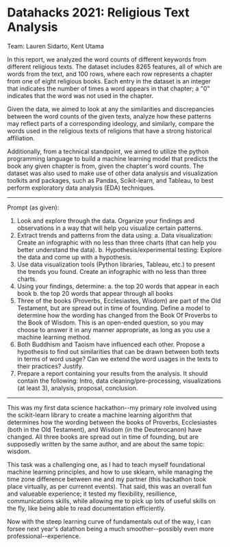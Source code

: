 # Datahacks 2021: Religious Text Analysis
Team: Lauren Sidarto, Kent Utama

In this report, we analyzed the word counts of different keywords from different religious texts. The dataset includes 8265 features, all of which are words from the text, and 100 rows, where each row represents a chapter from one of eight religious books. Each entry in the dataset is an integer that indicates the number of times a word appears in that chapter; a "0" indicates that the word was not used in the chapter.

Given the data, we aimed to look at any the similarities and discrepancies between the word counts of the given texts, analyze how these patterns may reflect parts of a corresponding ideology, and similarly, compare the words used in the religious texts of religions that have a strong historical affiliation.

Additionally, from a technical standpoint, we aimed to utilize the python programming language to build a machine learning model that predicts the book any given chapter is from, given the chapter's word counts. The dataset was also used to make use of other data analysis and visualization toolkits and packages, such as Pandas, Scikit-learn, and Tableau, to best perform exploratory data analysis (EDA) techniques.

---

Prompt (as given):
1. Look and explore through the data. Organize your findings and observations in a way that will help you visualize certain patterns.
2. Extract trends and patterns from the data using:
a. Data visualization: Create an infographic with no less than three charts (that can
help you better understand the data).
b. Hypothesis/experimental testing: Explore the data and come up with a
hypothesis.
3. Use data visualization tools (Python libraries, Tableau, etc.) to present the trends you
found. Create an infographic with no less than three charts.
4. Using your findings, determine:
a. the top 20 words that appear in each book
b. the top 20 words that appear through all books
5. Three of the books (Proverbs, Ecclesiastes, Wisdom) are part of the Old Testament, but
are spread out in time of founding. Define a model to determine how the wording has changed from the Book Of Proverbs to the Book of Wisdom. This is an open-ended question, so you may choose to answer it in any manner appropriate, as long as you use a machine learning method.
6. Both Buddhism and Taoism have influenced each other. Propose a hypothesis to find out similarities that can be drawn between both texts in terms of word usage? Can we extend the word usages in the texts to their practices? Justify.
7. Prepare a report containing your results from the analysis. It should contain the following: Intro, data cleaning/pre-processing, visualizations (at least 3), analysis, proposal, conclusion.

---

This was my first data science hackathon--my primary role involved using the scikit-learn library to create a machine learning algorithm that determines how the wording between the books of Proverbs, Ecclesiastes (both in the Old Testament), and Wisdom (in the Deuterocanon) have changed. All three books are spread out in time of founding, but are supposedly written by the same author, and are about the same topic: wisdom.

This task was a challenging one, as I had to teach myself foundational machine learning principles, and how to use sklearn, while managing the time zone difference between me and my partner (this hackathon took place virtually, as per currennt events). That said, this was an overall fun and valueable experience; it tested my flexibility, resillience, communications skills, while allowing me to pick up lots of useful skills on the fly, like being able to read documentation efficiently.

Now with the steep learning curve of fundamentals out of the way, I can forsee next year's datathon being a much smoother--possibly even more professional--experience.
